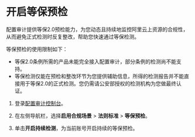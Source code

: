# 开启等保预检

配置审计提供等保2.0预检能力，为您动态且持续地监控阿里云上资源的合规性，从而避免正式检测时反复整改，帮助您快速通过等保检测。

等保预检的使用限制如下：

-   等保2.0条例所需的产品未能完全接入配置审计，部分条例的检测尚不能支持。
-   等保检测仅能在预检和整改环节为您提供辅助信息，所得的检测报告并不能直接用于等保2.0的正式检测。您仍需请公安部授权的检测机构为您做最终认证。

1.  登录[配置审计控制台](https://config.console.aliyun.com)。

2.  在左侧导航栏，选择**启用合规场景** \> **法则标准** \> **等保预检**。

3.  单击**开启持续检测**，为当前账号开启持续的等保预检。


